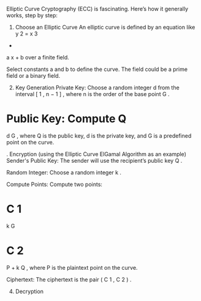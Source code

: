 Elliptic Curve Cryptography (ECC) is fascinating. Here’s how it generally works, step by step:

1. Choose an Elliptic Curve
An elliptic curve is defined by an equation like 
y
2
=
x
3
+
a
x
+
b
 over a finite field.

Select constants 
a
 and 
b
 to define the curve. The field could be a prime field or a binary field.

2. Key Generation
Private Key: Choose a random integer 
d
 from the interval 
[
1
,
n
−
1
]
, where 
n
 is the order of the base point 
G
.

Public Key: Compute 
Q
=
d
G
, where 
Q
 is the public key, 
d
 is the private key, and 
G
 is a predefined point on the curve.

. Encryption (using the Elliptic Curve ElGamal Algorithm as an example)
Sender's Public Key: The sender will use the recipient’s public key 
Q
.

Random Integer: Choose a random integer 
k
.

Compute Points: Compute two points:

C
1
=
k
G

C
2
=
P
+
k
Q
, where 
P
 is the plaintext point on the curve.

Ciphertext: The ciphertext is the pair 
(
C
1
,
C
2
)
.

4. Decryption

